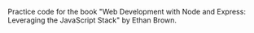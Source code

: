 Practice code for the book "Web Development with Node and Express: Leveraging the JavaScript Stack" by Ethan Brown.